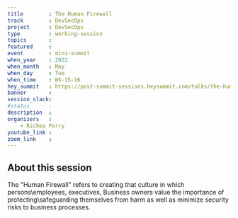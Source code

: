 ```yaml
---
title        : The Human Firewall
track        : DevSecOps
project      : DevSecOps
type         : working-session
topics       :
featured     :
event        : mini-summit
when_year    : 2022
when_month   : May
when_day     : Tue
when_time    : WS-15-16
hey_summit   : https://post-summit-sessions.heysummit.com/talks/the-human-firewall/
banner       : 
session_slack:
#status      : 
description  :
organizers   :
    - Richea Perry       
youtube_link : 
zoom_link    : 
---
```


## About this session
The "Human Firewall" refers to creating that culture in which persons\employees, executives, Business owners value the importance of protecting\safeguarding themselves from harm as well as minimize security risks to business processes. 
